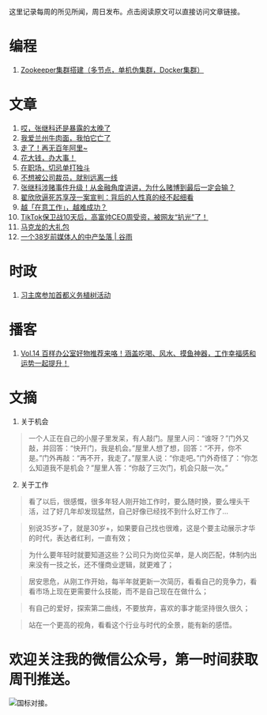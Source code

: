 这里记录每周的所见所闻，周日发布。点击阅读原文可以直接访问文章链接。

# 编程
1. [Zookeeper集群搭建（多节点，单机伪集群，Docker集群）
](https://blog.csdn.net/qq_38721537/article/details/116990316)

# 文章
1. [哎，张继科还是暴露的太晚了](https://mp.weixin.qq.com/s/hQaPshiD5Nu90VWNG4vh_A)
2. [我爱兰州牛肉面，我怕它亡了](https://mp.weixin.qq.com/s/SsQLcfL-KLUEJNc9xxdhVQ)
3. [走了！再无百年阿里~](https://mp.weixin.qq.com/s/tJGrUMM5nzeHznbB4AnDKA)
4. [花大钱，办大事！](https://mp.weixin.qq.com/s/aGkqcaPgdB0jmKWmqEqAIQ)
5. [在职场，切忌单打独斗](https://mp.weixin.qq.com/s/Uq0koAbMUk8OFZg2nCg_fg)
6. [不想被公司裁员，就别远离一线](https://mp.weixin.qq.com/s/UxlF_zqDKIOfG6dlqHobRg)
7. [张继科涉赌事件升级！从金融角度讲讲，为什么赌博到最后一定会输？](https://mp.weixin.qq.com/s/A59isXZnKqs-UZtBCmig5w)
8. [翟欣欣逼死苏享茂一案宣判：背后的人性真的经不起细看](https://mp.weixin.qq.com/s/9EqhDwQL8dMKKnFoWUUHMg)
9. [越「在意工作」，越难成功？](https://mp.weixin.qq.com/s/jJYQ77nxf4Xuak2F0oPtig)
10. [TikTok保卫战10天后，高富帅CEO周受资，被网友“扒光”了！](https://mp.weixin.qq.com/s/LO6t7Dhj2AiBWWtweQp43A)
11. [马克龙的大礼包](https://mp.weixin.qq.com/s/E6LZxOFzE4bWgPCLuRc7Yg)
12. [一个38岁前媒体人的中产坠落 | 谷雨](https://mp.weixin.qq.com/s/4q-6U5X5r1atUw5nSFZQFg?from=groupmessage&isappinstalled=0&scene=1&clicktime=1681054189&enterid=1681054189)

# 时政
1. [习主席参加首都义务植树活动](https://mp.weixin.qq.com/s/i4t4cPz0kXBfYxU7lVdwmA)

# 播客
1. [Vol.14 百样办公室好物推荐来咯！涵盖吃喝、风水、摸鱼神器，工作幸福感和运势一起提升！](https://www.xiaoyuzhoufm.com/episode/642e9e5c9361a4e7c3d074b0?s=eyJ1IjogIjVlN2ZlY2MyMWJmYmJjM2RhZDgzNmNjNCJ9)

# 文摘
1. 关于机会
> 一个人正在自己的小屋子里发呆，有人敲门。屋里人问：“谁呀？”门外又敲，并回答：“快开门，我是机会。”屋里人想了想，回答：“不开，你不是。”门外再敲：“再不开，我走了。”屋里人说：“你走吧。”门外奇怪了：“你怎么知道我不是机会？”屋里人答：“你敲了三次门，机会只敲一次。”
2. 关于工作
> 看了以后，很感慨，很多年轻人刚开始工作时，要么随时换，要么埋头干活，过了好几年却发现猛然，自己好像已经找不到什么好工作了…

> 别说35岁+了，就是30岁+，如果要自己找也很难，这是个要主动展示才华的时代，表达者红利，一直有效；

> 为什么要年轻时就要知道这些？公司只为岗位买单，是人岗匹配，体制内出来没有一技之长，还不懂商业逻辑，就更难了；

> 居安思危，从刚工作开始，每半年就更新一次简历，看看自己的竞争力，看看市场上现在更需要什么技能，而不是自己现在在做什么；

> 有自己的爱好，探索第二曲线，不要放弃，喜欢的事才能坚持很久很久；

> 站在一个更高的视角，看看这个行业与时代的全景，能有新的感悟。

# 欢迎关注我的微信公众号，第一时间获取周刊推送。
![](https://files.catbox.moe/s0g0p6.png)国标对接。